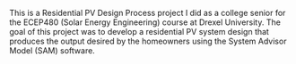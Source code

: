 This is a Residential PV Design Process project I did as a college senior for the ECEP480 (Solar Energy Engineering) course at Drexel University. The goal of this project was to develop a residential PV system design that produces the output desired by the homeowners using the System Advisor Model (SAM) software.
